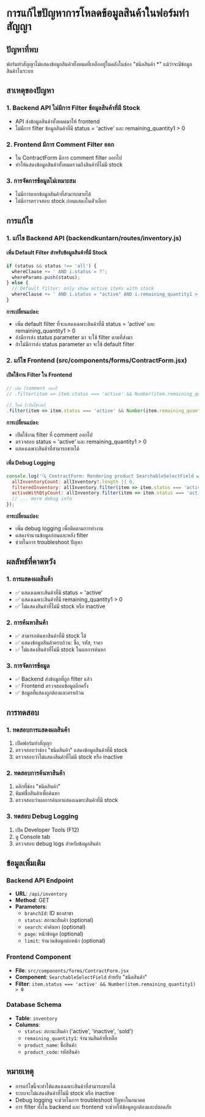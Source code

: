 # การแก้ไขปัญหาการโหลดข้อมูลสินค้าในฟอร์มทำสัญญา

## ปัญหาที่พบ

ฟอร์มทำสัญญาไม่แสดงข้อมูลสินค้าทั้งหมดที่เหลืออยู่ในคลังในช่อง "ชนิดสินค้า *" แม้ว่าจะมีข้อมูลสินค้าในระบบ

## สาเหตุของปัญหา

### 1. Backend API ไม่มีการ Filter ข้อมูลสินค้าที่มี Stock
- API ส่งข้อมูลสินค้าทั้งหมดมาให้ frontend
- ไม่มีการ filter ข้อมูลสินค้าที่มี status = 'active' และ remaining_quantity1 > 0

### 2. Frontend มีการ Comment Filter ออก
- ใน ContractForm มีการ comment filter ออกไป
- ทำให้แสดงข้อมูลสินค้าทั้งหมดรวมถึงสินค้าที่ไม่มี stock

### 3. การจัดการข้อมูลไม่เหมาะสม
- ไม่มีการแยกข้อมูลสินค้าที่สามารถขายได้
- ไม่มีการตรวจสอบ stock ก่อนแสดงในตัวเลือก

## การแก้ไข

### 1. แก้ไข Backend API (backendkuntarn/routes/inventory.js)

#### เพิ่ม Default Filter สำหรับข้อมูลสินค้าที่มี Stock
```javascript
if (status && status !== 'all') {
  whereClause += ' AND i.status = ?';
  whereParams.push(status);
} else {
  // Default filter: only show active items with stock
  whereClause += ' AND i.status = "active" AND i.remaining_quantity1 > 0';
}
```

**การเปลี่ยนแปลง:**
- เพิ่ม default filter ที่จะแสดงเฉพาะสินค้าที่มี status = 'active' และ remaining_quantity1 > 0
- ถ้ามีการส่ง status parameter มา จะใช้ filter ตามที่ส่งมา
- ถ้าไม่มีการส่ง status parameter มา จะใช้ default filter

### 2. แก้ไข Frontend (src/components/forms/ContractForm.jsx)

#### เปิดใช้งาน Filter ใน Frontend
```javascript
// เดิม (comment ออก)
// .filter(item => item.status === 'active' && Number(item.remaining_quantity1) > 0)

// ใหม่ (เปิดใช้งาน)
.filter(item => item.status === 'active' && Number(item.remaining_quantity1) > 0)
```

**การเปลี่ยนแปลง:**
- เปิดใช้งาน filter ที่ comment ออกไป
- ตรวจสอบ status = 'active' และ remaining_quantity1 > 0
- แสดงเฉพาะสินค้าที่สามารถขายได้

#### เพิ่ม Debug Logging
```javascript
console.log('🔍 ContractForm: Rendering product SearchableSelectField with:', {
  allInventoryCount: allInventory?.length || 0,
  filteredInventory: allInventory.filter(item => item.status === 'active' && Number(item.remaining_quantity1) > 0),
  activeWithQtyCount: allInventory.filter(item => item.status === 'active' && Number(item.remaining_quantity1) > 0).length,
  // ... more debug info
});
```

**การเปลี่ยนแปลง:**
- เพิ่ม debug logging เพื่อติดตามการทำงาน
- แสดงจำนวนข้อมูลก่อนและหลัง filter
- ช่วยในการ troubleshoot ปัญหา

## ผลลัพธ์ที่คาดหวัง

### 1. การแสดงผลสินค้า
- ✅ แสดงเฉพาะสินค้าที่มี status = 'active'
- ✅ แสดงเฉพาะสินค้าที่มี remaining_quantity1 > 0
- ✅ ไม่แสดงสินค้าที่ไม่มี stock หรือ inactive

### 2. การค้นหาสินค้า
- ✅ สามารถค้นหาสินค้าที่มี stock ได้
- ✅ แสดงข้อมูลสินค้าครบถ้วน: ชื่อ, รหัส, ราคา
- ✅ ไม่แสดงสินค้าที่ไม่มี stock ในผลการค้นหา

### 3. การจัดการข้อมูล
- ✅ Backend ส่งข้อมูลที่ถูก filter แล้ว
- ✅ Frontend ตรวจสอบข้อมูลอีกครั้ง
- ✅ ข้อมูลที่แสดงถูกต้องและครบถ้วน

## การทดสอบ

### 1. ทดสอบการแสดงผลสินค้า
1. เปิดฟอร์มทำสัญญา
2. ตรวจสอบว่าช่อง "ชนิดสินค้า" แสดงข้อมูลสินค้าที่มี stock
3. ตรวจสอบว่าไม่แสดงสินค้าที่ไม่มี stock หรือ inactive

### 2. ทดสอบการค้นหาสินค้า
1. คลิกที่ช่อง "ชนิดสินค้า"
2. พิมพ์ชื่อสินค้าเพื่อค้นหา
3. ตรวจสอบว่าผลการค้นหาแสดงเฉพาะสินค้าที่มี stock

### 3. ทดสอบ Debug Logging
1. เปิด Developer Tools (F12)
2. ดู Console tab
3. ตรวจสอบ debug logs สำหรับข้อมูลสินค้า

## ข้อมูลเพิ่มเติม

### Backend API Endpoint
- **URL**: `/api/inventory`
- **Method**: GET
- **Parameters**:
  - `branchId`: ID ของสาขา
  - `status`: สถานะสินค้า (optional)
  - `search`: คำค้นหา (optional)
  - `page`: หน้าข้อมูล (optional)
  - `limit`: จำนวนข้อมูลต่อหน้า (optional)

### Frontend Component
- **File**: `src/components/forms/ContractForm.jsx`
- **Component**: `SearchableSelectField` สำหรับ "ชนิดสินค้า"
- **Filter**: `item.status === 'active' && Number(item.remaining_quantity1) > 0`

### Database Schema
- **Table**: `inventory`
- **Columns**:
  - `status`: สถานะสินค้า ('active', 'inactive', 'sold')
  - `remaining_quantity1`: จำนวนสินค้าที่เหลือ
  - `product_name`: ชื่อสินค้า
  - `product_code`: รหัสสินค้า

## หมายเหตุ

- การแก้ไขนี้จะทำให้แสดงเฉพาะสินค้าที่สามารถขายได้
- ระบบจะไม่แสดงสินค้าที่ไม่มี stock หรือ inactive
- Debug logging จะช่วยในการ troubleshoot ปัญหาในอนาคต
- การ filter ทั้งใน backend และ frontend จะช่วยให้ข้อมูลถูกต้องและปลอดภัย
